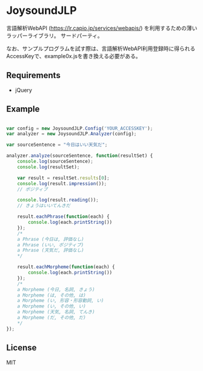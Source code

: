 JoysoundJLP
===========

言語解析WebAPI (https://lr.capio.jp/services/webapis/) を利用するための薄いラッパーライブラリ。
サードパーティ。


なお、サンプルプログラムを試す際は、言語解析WebAPI利用登録時に得られるAccessKeyで、example0x.jsを書き換える必要がある。

## Requirements
* jQuery


## Example
```JavaScript

var config = new JoysoundJLP.Config('YOUR_ACCESSKEY');
var analyzer = new JoysoundJLP.Analyzer(config);

var sourceSentence = "今日はいい天気だ";

analyzer.analyze(sourceSentence, function(resultSet) {
    console.log(sourceSentence);
    console.log(resultSet);

    var result = resultSet.results[0];
    console.log(result.impression());
    // ポジティブ

    console.log(result.reading());
    // きょうはいいてんきだ

    result.eachPhrase(function(each) {
        console.log(each.printString())
    });
    /*
    a Phrase (今日は, 評価なし)
    a Phrase (いい, ポジティブ)
    a Phrase (天気だ, 評価なし)
    */

    result.eachMorpheme(function(each) {
        console.log(each.printString())
    });
    /*
    a Morpheme (今日, 名詞, きょう)
    a Morpheme (は, その他, は)
    a Morpheme (い, 形容・形容動詞, い)
    a Morpheme (い, その他, い)
    a Morpheme (天気, 名詞, てんき)
    a Morpheme (だ, その他, だ)
    */
});
```


## License
MIT
